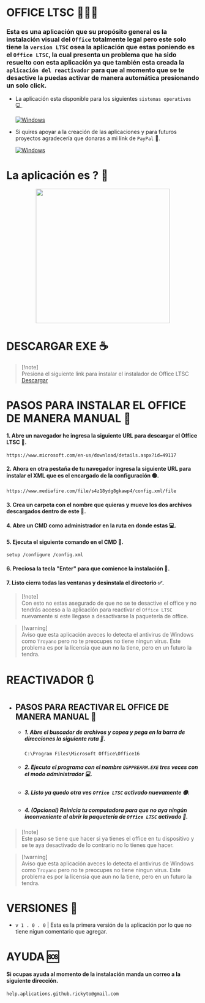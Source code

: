 # OFFICE LTSC 👨🏻‍💻

### Esta es una aplicación que su propósito general es la instalación visual del `Office` totalmente legal pero este solo tiene la `version LTSC` osea la aplicación que estas poniendo es el `Office LTSC`, la cual presenta un problema que ha sido resuelto con esta aplicación ya que también esta creada la `aplicación del reactivador` para que al momento que se te desactive la puedas activar de manera automática presionando un solo click.

* La aplicación esta disponible para los siguientes `sistemas operativos` 💻.

    [![Windows](https://i.imgur.com/KSsFaA9.png)](https://www.microsoft.com/es-es/software-download/windows10)

*  Si quires apoyar a la creación de las aplicaciones y para futuros proyectos agradecería que donaras a mi link de `PayPal` 🏦.

    [![Windows](https://i.imgur.com/Qv7v1r7.png)](https://paypal.me/xrickytox?country.x=MX&locale.x=es_XC)

# La aplicación es ? 🍪

<p align="center">
  <img src="https://i.imgur.com/92RG7xh.png" width='350px'>
</p>

# DESCARGAR EXE ☕

> [!note]\
> Presiona el siguiente link para instalar el instalador de Office LTSC [Descargar](https://github.com/rickyto-dev/OfficeLTSC/releases)

# PASOS PARA INSTALAR EL OFFICE DE MANERA MANUAL 📢

#### 1. Abre un navegador he ingresa la siguiente URL para descargar el Office LTSC 🛜.

```text
https://www.microsoft.com/en-us/download/details.aspx?id=49117
```

#### 2. Ahora en otra pestaña de tu navegador ingresa la siguiente URL para instalar el XML que es el encargado de la configuración 🟢.

```text
https://www.mediafire.com/file/s4z18ydg8gkawp4/config.xml/file
```

#### 3. Crea un carpeta con el nombre que quieras y mueve los dos archivos descargados dentro de este 🔰.

#### 4. Abre un CMD como administrador en la ruta en donde estas 💻.

#### 5. Ejecuta el siguiente comando en el CMD 📄.

```text
setup /configure /config.xml
```

#### 6. Preciosa la tecla "Enter" para que comience la instalación 🍪.

#### 7.  Listo cierra todas las ventanas y desinstala el directorio ✅.

> [!note]\
> Con esto no estas asegurado de que no se te desactive el office y no tendrás acceso a la aplicación para reactivar el `Office LTSC` nuevamente si este llegase a desactivarse la paquetería de office.

> [!warning]\
> Aviso que esta aplicación aveces lo detecta el antivirus de Windows como `Troyano` pero no te preocupes no tiene ningun virus. Este problema es por la licensia que aun no la tiene, pero en un futuro la tendra.

# REACTIVADOR 🔃

* ## PASOS PARA REACTIVAR EL OFFICE DE MANERA MANUAL 📢

  * #####  1. Abre el buscador de archivos y copea y pega en la barra de direcciones la siguiente ruta 🛜.

    ```text
    C:\Program Files\Microsoft Office\Office16
    ```
  
  * #####  2. Ejecuta el programa con el nombre `OSPPREARM.EXE` tres veces con el modo administrador 💻.
  
  * #####  3. Listo ya quedo otra ves `Office LTSC` activado nuevamente 🟢.
  
  * #####  4. (Opcional) Reinicia tu computadora para que no aya ningún inconveniente al abrir la paquetería de `Office LTSC` activado 🍪.

> [!note]\
> Este paso se tiene que hacer si ya tienes el office en tu dispositivo y se te aya desactivado de lo contrario no lo tienes que hacer.
  
> [!warning]\
> Aviso que esta aplicación aveces lo detecta el antivirus de Windows como `Troyano` pero no te preocupes no tiene ningun virus. Este problema es por la licensia que aun no la tiene, pero en un futuro la tendra.

# VERSIONES 🔰

* `v 1 . 0 . 0` | Esta es la primera versión de la aplicación por lo que no tiene nigun comentario que agregar.

# AYUDA 🆘

#### Si ocupas ayuda al momento de la instalación manda un correo a la siguiente dirección.

```text
help.aplications.github.rickyto@gmail.com
```
